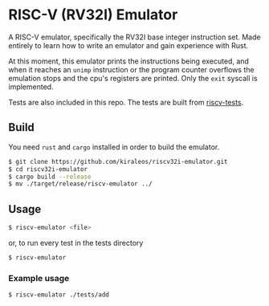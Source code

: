 # RISC-V (RV32I) Emulator
A RISC-V emulator, specifically the RV32I base integer instruction set.
Made entirely to learn how to write an emulator and gain experience with Rust.

At this moment, this emulator prints the instructions being executed, and when it reaches an `unimp` instruction or the program counter overflows the emulation stops and the cpu's registers are printed. Only the `exit` syscall is implemented.

Tests are also included in this repo. The tests are built from [riscv-tests](https://github.com/riscv/riscv-tests).
## Build
You need `rust` and `cargo` installed in order to build the emulator.
```bash
$ git clone https://github.com/kiraleos/riscv32i-emulator.git
$ cd riscv32i-emulator
$ cargo build --release
$ mv ./target/release/riscv-emulator ../
```
## Usage
```bash
$ riscv-emulator <file>
```
or, to run every test in the tests directory
```bash
$ riscv-emulator
```

### Example usage
```bash
$ riscv-emulator ./tests/add
```
